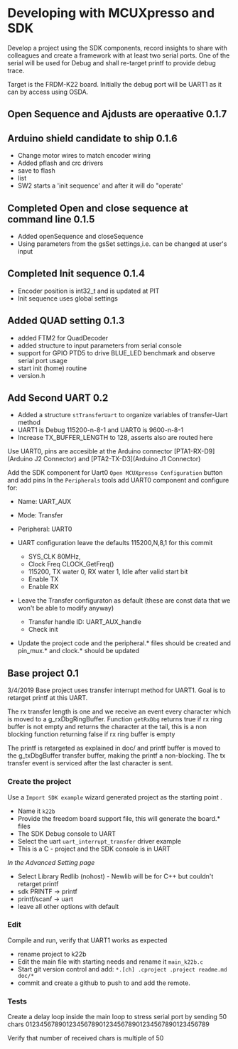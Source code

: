 # Developing with MCUXpresso and SDK
Develop a project using the SDK components, record insights to share with colleagues and create a framework with at least two serial ports. One of the serial will be used for Debug and shall re-target printf to provide debug trace.

Target is the FRDM-K22 board. Initially the debug port will be UART1 as it can by access using OSDA.

## Open Sequence and Ajdusts are operaative 0.1.7


## Arduino shield candidate to ship 0.1.6
- Change motor wires to match encoder wiring 
- Added pflash and crc drivers
- save to flash
- list
- SW2 starts a 'init sequence' and after it will do "operate'

## Completed Open and close sequence at command line 0.1.5
- Added openSequence and closeSequence
- Using parameters from the gsSet settings,i.e. can be changed at user's input


## Completed Init sequence 0.1.4
- Encoder position is int32_t and is updated at PIT
- Init sequence uses global settings

## Added QUAD setting 0.1.3
- added FTM2 for QuadDecoder
- added structure to input parameters from serial console
- support for GPIO PTD5 to drive BLUE_LED benchmark and observe serial port usage
- start init (home) routine
- version.h
 

## Add Second UART 0.2
-	Added a structure `stTransferUart` to organize variables of transfer-Uart method 
-	UART1 is Debug 115200-n-8-1 and UART0 is 9600-n-8-1
- Increase TX_BUFFER_LENGTH to 128, asserts also are routed here

Use UART0, pins are accesible at the Arduino connector [PTA1-RX-D9](Arduino J2 Connector) and [PTA2-TX-D3](Arduino J1 Connector)

Add the SDK component for Uart0 `Open MCUXpresso Configuration` button and add pins
In the `Peripherals` tools add UART0 component and configure for:
- Name: UART_AUX
- Mode:	Transfer
- Peripheral:	UART0
- UART configuration leave the defaults 115200,N,8,1 for this commit
	+ SYS_CLK 80MHz, 
	+ Clock Freq CLOCK_GetFreq()  
	+ 115200, TX water 0, RX water 1, Idle after valid start bit
	+ Enable TX
	+ Enable RX
- Leave the Transfer configuraton as default (these are const data that we won't be able to modify anyway)
	+ Transfer handle ID:	UART_AUX_handle
	+ Check init 

- Update the project code and the peripheral.* files should be created and pin_mux.* and clock.* should be updated 


## Base project 0.1 
3/4/2019
Base project uses transfer interrupt method for UART1. Goal is to retarget printf at this UART.

The rx transfer length is one and we receive an event every character which is moved to a g_rxDbgRingBuffer.
Function `getRxDbg` returns true if rx ring buffer is not empty and returns the character at the tail, this is 
a non blocking function returning false if rx ring buffer is empty
 
The printf is retargeted as explained in doc/ and printf buffer is moved to the g_txDbgBuffer transfer buffer, 
making the printf a non-blocking. The tx transfer event is serviced after the last character is sent.

### Create the project
Use a `Import SDK example` wizard generated project as the starting point .
- Name it `k22b`
- Provide the freedom board support file, this will generate the board.* files
- The SDK Debug console to UART
- Select the uart `uart_interrupt_transfer` driver example 
- This is a C - project and the SDK console is in UART

_In the Advanced Setting page_
- Select Library Redlib (nohost)  - Newlib will be for C++ but couldn't retarget printf
- sdk PRINTF -> printf
- printf/scanf -> uart
- leave all other options with default

### Edit 
Compile and run, verify that UART1 works as expected
- rename project to k22b
- Edit the main file with starting needs and rename it `main_k22b.c` 
- Start git version control and add: `*.[ch] .cproject .project readme.md doc/*`
- commit and create a github to push to and add the remote.

### Tests
Create a delay loop inside the main loop to stress serial port by sending 50 chars
01234567890123456789012345678901234567890123456789

Verify that number of received chars is multiple of 50





